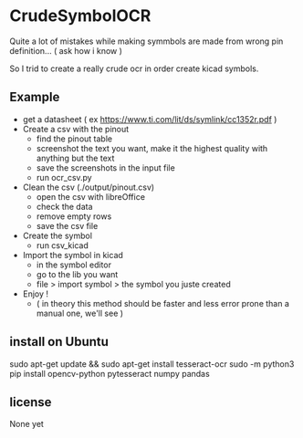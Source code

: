 # CrudeSymbolOCR

Quite a lot of mistakes while making symmbols are made from wrong pin definition...
( ask how i know )

So I trid to create a really crude ocr in order create kicad symbols.

## Example
- get a datasheet ( ex https://www.ti.com/lit/ds/symlink/cc1352r.pdf )
- Create a csv with the pinout
  - find the pinout table
  - screenshot the text you want, make it the highest quality with anything but the text
  - save the screenshots in the input file
  - run ocr_csv.py
- Clean the csv (./output/pinout.csv)
  - open the csv with libreOffice
  - check the data
  - remove empty rows
  - save the csv file
- Create the symbol
  - run csv_kicad
- Import the symbol in kicad
  - in the symbol editor
  - go to the lib you want
  - file > import symbol > the symbol you juste created
- Enjoy !
  - ( in theory this method should be faster and less error prone than a manual one, we'll see )



## install on Ubuntu

sudo apt-get update && sudo apt-get install tesseract-ocr
sudo -m python3 pip install opencv-python pytesseract numpy pandas

## license

None yet